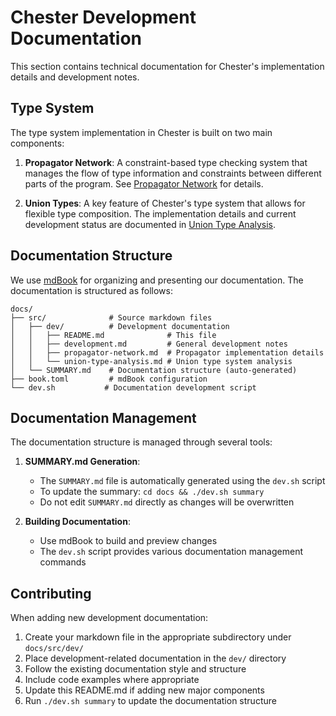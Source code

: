# Chester Development Documentation

This section contains technical documentation for Chester's implementation details and development notes.

## Type System

The type system implementation in Chester is built on two main components:

1. **Propagator Network**: A constraint-based type checking system that manages the flow of type information and constraints between different parts of the program. See [Propagator Network](propagator-network.md) for details.

2. **Union Types**: A key feature of Chester's type system that allows for flexible type composition. The implementation details and current development status are documented in [Union Type Analysis](union-type-analysis.md).

## Documentation Structure

We use [mdBook](https://rust-lang.github.io/mdBook/) for organizing and presenting our documentation. The documentation is structured as follows:

```
docs/
├── src/              # Source markdown files
│   ├── dev/          # Development documentation
│   │   ├── README.md              # This file
│   │   ├── development.md         # General development notes
│   │   ├── propagator-network.md  # Propagator implementation details
│   │   └── union-type-analysis.md # Union type system analysis
│   └── SUMMARY.md    # Documentation structure (auto-generated)
├── book.toml         # mdBook configuration
└── dev.sh           # Documentation development script
```

## Documentation Management

The documentation structure is managed through several tools:

1. **SUMMARY.md Generation**: 
   - The `SUMMARY.md` file is automatically generated using the `dev.sh` script
   - To update the summary: `cd docs && ./dev.sh summary`
   - Do not edit `SUMMARY.md` directly as changes will be overwritten

2. **Building Documentation**:
   - Use mdBook to build and preview changes
   - The `dev.sh` script provides various documentation management commands

## Contributing

When adding new development documentation:

1. Create your markdown file in the appropriate subdirectory under `docs/src/dev/`
2. Place development-related documentation in the `dev/` directory
3. Follow the existing documentation style and structure
4. Include code examples where appropriate
5. Update this README.md if adding new major components
6. Run `./dev.sh summary` to update the documentation structure 